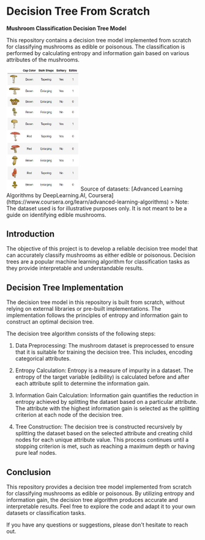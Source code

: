 # Decision Tree From Scratch
**Mushroom Classification Decision Tree Model**

This repository contains a decision tree model implemented from scratch for classifying mushrooms as edible or poisonous. The classification is performed by calculating entropy and information gain based on various attributes of the mushrooms.

<img src="https://github.com/Billl-11/Decision-Tree-From-Scratch/blob/main/edible_mushrooms.jpg" width="190" alt="edible mushrooms.jpg">
Source of datasets: [Advanced Learning Algorithms by DeepLearning.AI, Coursera](https://www.coursera.org/learn/advanced-learning-algorithms) 
> Note: The dataset used is for illustrative purposes only. It is not meant to be a guide on identifying edible mushrooms.

## Introduction

The objective of this project is to develop a reliable decision tree model that can accurately classify mushrooms as either edible or poisonous. Decision trees are a popular machine learning algorithm for classification tasks as they provide interpretable and understandable results.

## Decision Tree Implementation

The decision tree model in this repository is built from scratch, without relying on external libraries or pre-built implementations. The implementation follows the principles of entropy and information gain to construct an optimal decision tree.

The decision tree algorithm consists of the following steps:

1. Data Preprocessing: The mushroom dataset is preprocessed to ensure that it is suitable for training the decision tree. This includes, encoding categorical attributes.

2. Entropy Calculation: Entropy is a measure of impurity in a dataset. The entropy of the target variable (edibility) is calculated before and after each attribute split to determine the information gain.

3. Information Gain Calculation: Information gain quantifies the reduction in entropy achieved by splitting the dataset based on a particular attribute. The attribute with the highest information gain is selected as the splitting criterion at each node of the decision tree.

4. Tree Construction: The decision tree is constructed recursively by splitting the dataset based on the selected attribute and creating child nodes for each unique attribute value. This process continues until a stopping criterion is met, such as reaching a maximum depth or having pure leaf nodes.

## Conclusion

This repository provides a decision tree model implemented from scratch for classifying mushrooms as edible or poisonous. By utilizing entropy and information gain, the decision tree algorithm produces accurate and interpretable results. Feel free to explore the code and adapt it to your own datasets or classification tasks.

If you have any questions or suggestions, please don't hesitate to reach out.
